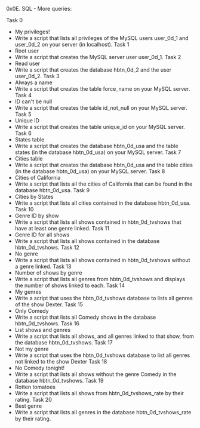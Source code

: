 0x0E. SQL - More queries:

Task 0
 - My privileges!
 - Write a script that lists all privileges of the MySQL users user_0d_1 and user_0d_2 on your server (in localhost).
Task 1
 - Root user
 - Write a script that creates the MySQL server user user_0d_1.
Task 2
 - Read user
 - Write a script that creates the database hbtn_0d_2 and the user user_0d_2.
Task 3
 - Always a name
 - Write a script that creates the table force_name on your MySQL server.
Task 4
 - ID can't be null
 - Write a script that creates the table id_not_null on your MySQL server.
Task 5
 - Unique ID
 - Write a script that creates the table unique_id on your MySQL server.
Task 6
 - States table
 - Write a script that creates the database hbtn_0d_usa and the table states (in the database hbtn_0d_usa) on your MySQL server.
Task 7
 - Cities table
 - Write a script that creates the database hbtn_0d_usa and the table cities (in the database hbtn_0d_usa) on your MySQL server.
Task 8
 - Cities of California
 - Write a script that lists all the cities of California that can be found in the database hbtn_0d_usa.
Task 9
 - Cities by States
 - Write a script that lists all cities contained in the database hbtn_0d_usa.
Task 10
 - Genre ID by show
 - Write a script that lists all shows contained in hbtn_0d_tvshows that have at least one genre linked.
Task 11
 - Genre ID for all shows
 - Write a script that lists all shows contained in the database hbtn_0d_tvshows.
Task 12
 - No genre
 - Write a script that lists all shows contained in hbtn_0d_tvshows without a genre linked.
Task 13
 - Number of shows by genre
 - Write a script that lists all genres from hbtn_0d_tvshows and displays the number of shows linked to each.
Task 14
 - My genres
 - Write a script that uses the hbtn_0d_tvshows database to lists all genres of the show Dexter.
Task 15
 - Only Comedy
 - Write a script that lists all Comedy shows in the database hbtn_0d_tvshows.
Task 16
 - List shows and genres
 - Write a script that lists all shows, and all genres linked to that show, from the database hbtn_0d_tvshows.
Task 17
 - Not my genre
 - Write a script that uses the hbtn_0d_tvshows database to list all genres not linked to the show Dexter
Task 18
 - No Comedy tonight!
 - Write a script that lists all shows without the genre Comedy in the database hbtn_0d_tvshows.
Task 19
 - Rotten tomatoes
 - Write a script that lists all shows from hbtn_0d_tvshows_rate by their rating.
Task 20
 - Best genre
 - Write a script that lists all genres in the database hbtn_0d_tvshows_rate by their rating.
